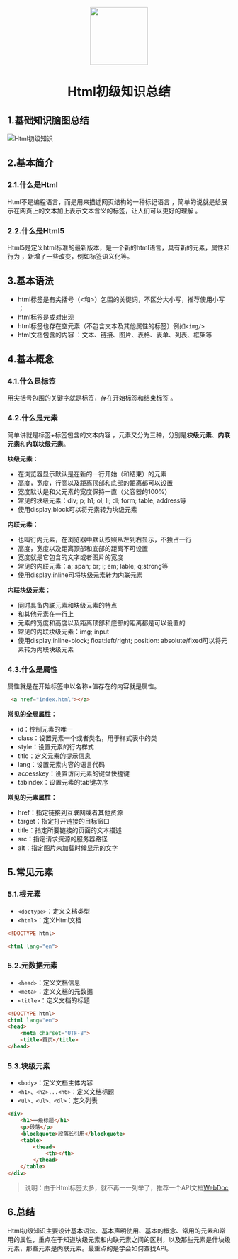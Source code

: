 <p align="center">
<img width="130" align="center" src="http://image.luokangyuan.com/es.svg"/>
</p>
<h1 align="center">Html初级知识总结</h1>

## 1.基础知识脑图总结

![Html初级知识](http://image.luokangyuan.com/2018-10-13-161954.png)

## 2.基本简介

### 2.1.什么是Html

Html不是编程语言，而是用来描述网页结构的一种标记语言 ，简单的说就是给展示在网页上的文本加上表示文本含义的标签，让人们可以更好的理解 。

### 2.2.什么是Html5

Html5是定义html标准的最新版本，是一个新的html语言，具有新的元素，属性和行为 ，新增了一些改变，例如标签语义化等。

## 3.基本语法

* html标签是有尖括号（<和>）包围的关键词，不区分大小写，推荐使用小写 ；
* html标签是成对出现 
* html标签也存在空元素（不包含文本及其他属性的标签）例如`<img/>`
* html文档包含的内容 ：文本、链接、图片、表格、表单、列表、框架等 

## 4.基本概念

### 4.1.什么是标签

用尖括号包围的关键字就是标签，存在开始标签和结束标签 。

### 4.2.什么是元素

简单讲就是标签+标签包含的文本内容 ，元素又分为三种，分别是**块级元素**、**内联元素**和**内联块级元素**。

**块级元素：**

* 在浏览器显示默认是在新的一行开始（和结束）的元素 
* 高度，宽度，行高以及距离顶部和底部的距离都可以设置 
* 宽度默认是和父元素的宽度保持一直（父容器的100%） 
* 常见的块级元素：div; p; h1; ol; li; dl; form; table; address等 
* 使用display:block可以将元素转为块级元素 

**内联元素：**

* 也叫行内元素，在浏览器中默认按照从左到右显示，不独占一行 
* 高度，宽度以及距离顶部和底部的距离不可设置 
* 宽度就是它包含的文字或者图片的宽度 
* 常见的内联元素：a; span; br; i; em; lable; q;strong等 
* 使用display:inline可将块级元素转为内联元素 

**内联块级元素：**

* 同时具备内联元素和块级元素的特点 
* 和其他元素在一行上 
* 元素的宽度和高度以及距离顶部和底部的距离都是可以设置的 
* 常见的内联块级元素：img; input 
* 使用display:inline-block; float:left/right; position: absolute/fixed可以将元素转为内联块级元素  

### 4.3.什么是属性

属性就是在开始标签中以名称+值存在的内容就是属性。

```html
 <a href="index.html"></a>
```

**常见的全局属性：**

* id：控制元素的唯一 
* class：设置元素一个或者类名，用于样式表中的类 
* style：设置元素的行内样式 
* title：定义元素的提示信息 
* lang：设置元素内容的语言代码 
* accesskey：设置访问元素的键盘快捷键 
* tabindex：设置元素的tab键次序 

**常见的元素属性：**

* href：指定链接到互联网或者其他资源 
* target：指定打开链接的目标窗口 
* title：指定所要链接的页面的文本描述 
* src：指定请求资源的服务器路径 
* alt：指定图片未加载时候显示的文字 

## 5.常见元素

### 5.1.根元素 

* `<doctype>`：定义文档类型 
* `<html>`：定义Html文档 

```html
<!DOCTYPE html>
```

```html
<html lang="en">
```

### 5.2.元数据元素 

* `<head>`：定义文档信息 
* `<meta>`：定义文档的元数据 
* `<title>`：定义文档的标题 

```html
<!DOCTYPE html>
<html lang="en">
<head>
    <meta charset="UTF-8">
    <title>首页</title>
</head>
```

### 5.3.块级元素 

* `<body>`：定义文档主体内容 
* `<h1>、<h2>...<h6>`：定义文档标题 
* `<ul>、<ul>、<dl>`：定义列表 

```html
<div>
    <h1>一级标题</h1>
    <p>段落</p>
    <blockquote>段落长引用</blockquote>
    <table>
        <thead>
            <th></th>
        </thead>
    </table>
</div>
```

> 说明：由于Html标签太多，就不再一一列举了，推荐一个API文档[WebDoc](https://developer.mozilla.org/zh-CN/)

## 6.总结

Html初级知识主要设计基本语法、基本声明使用、基本的概念、常用的元素和常用的属性，重点在于知道块级元素和内联元素之间的区别，以及那些元素是什块级元素，那些元素是内联元素。最重点的是学会如何查找API。